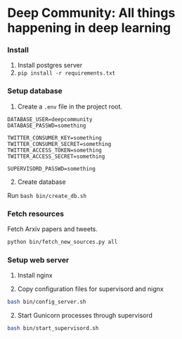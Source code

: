 # Deep Community: All things happening in deep learning

### Install

1. Install postgres server
2. `pip install -r requirements.txt`

### Setup database

1. Create a `.env` file in the project root.

```
DATABASE_USER=deepcommunity
DATABASE_PASSWD=something

TWITTER_CONSUMER_KEY=something
TWITTER_CONSUMER_SECRET=something
TWITTER_ACCESS_TOKEN=something
TWITTER_ACCESS_SECRET=something

SUPERVISORD_PASSWD=something
```

2. Create database

Run `bash bin/create_db.sh`

### Fetch resources

Fetch Arxiv papers and tweets.

```bash
python bin/fetch_new_sources.py all
```

### Setup web server

1. Install nginx

2. Copy configuration files for supervisord and nignx

```bash
bash bin/config_server.sh
```

2. Start Gunicorn processes through supervisord

```bash
bash bin/start_supervisord.sh
```
